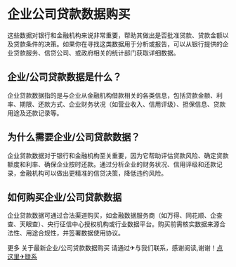 # 企业公司贷款数据购买
这些数据对银行和金融机构来说非常重要，帮助其做出是否批准贷款、贷款金额以及贷款条件的决策。如果你在寻找这类数据用于分析或报告，可以从银行提供的企业贷款服务、信贷公司、或政府相关的统计部门获取详细数据。

## 企业/公司贷款数据是什么？
企业贷款数据指的是与企业从金融机构借款相关的各类信息，包括贷款金额、利率、期限、还款方式、企业财务状况（如营业收入、信用评级）、担保信息、贷款用途及还款记录等。

## 为什么需要企业/公司贷款数据？
企业贷款数据对于银行和金融机构至关重要，因为它帮助评估贷款风险、确定贷款额度和利率、确保企业按时还款。通过分析企业的财务状况、信用评级和还款记录，金融机构可以做出更精准的信贷决策，降低违约风险。

## 如何购买企业/公司贷款数据
企业贷款数据可通过合法渠道购买，如金融数据服务商（如万得、同花顺、企查查、天眼查）、央行征信中心授权机构或行业数据平台。购买前需核实数据来源合法性、用途合规性，并签署数据使用协议。

更多 关于最新企业/公司贷款数据购买 请通过✈与我们联系，感谢阅读,谢谢！[点这里✈联系](https://abc.wanzisj.com)
